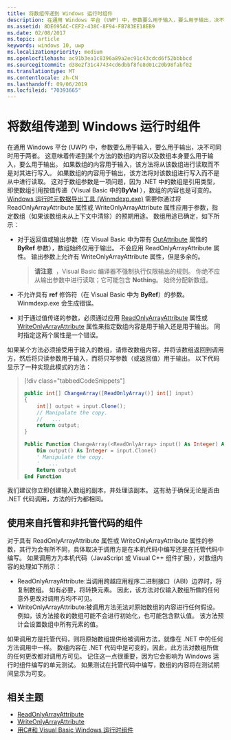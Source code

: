 ```yaml
---
title: 将数组传递到 Windows 运行时组件
description: 在通用 Windows 平台 (UWP) 中，参数要么用于输入，要么用于输出，决不可同时用于两者。 这意味着传递到某个方法的数组的内容以及数组本身要么用于输入，要么用于输出。
ms.assetid: 8DE695AC-CEF2-438C-8F94-FB783EE18EB9
ms.date: 02/08/2017
ms.topic: article
keywords: windows 10, uwp
ms.localizationpriority: medium
ms.openlocfilehash: ac91b3ea1c8396a89a2ec91c43cdcd6f52bbbbcd
ms.sourcegitcommit: d38e2f31c47434cd6dbbf8fe8d01c20b98fabf02
ms.translationtype: MT
ms.contentlocale: zh-CN
ms.lasthandoff: 09/06/2019
ms.locfileid: "70393665"
---
```

# <a name="passing-arrays-to-a-windows-runtime-component"></a>将数组传递到 Windows 运行时组件




在通用 Windows 平台 (UWP) 中，参数要么用于输入，要么用于输出，决不可同时用于两者。 这意味着传递到某个方法的数组的内容以及数组本身要么用于输入，要么用于输出。 如果数组的内容用于输入，该方法将从该数组进行读取而不是对其进行写入。 如果数组的内容用于输出，该方法将对该数组进行写入而不是从中进行读取。 这对于数组参数是一项问题，因为 .NET 中的数组是引用类型，即使数组引用按值传递（Visual Basic 中的**ByVal** ），数组的内容也是可变的。 [Windows 运行时元数据导出工具 (Winmdexp.exe)](https://docs.microsoft.com/dotnet/framework/tools/winmdexp-exe-windows-runtime-metadata-export-tool) 需要你通过将 ReadOnlyArrayAttribute 属性或 WriteOnlyArrayAttribute 属性应用于参数，指定数组（如果该数组未从上下文中清除）的预期用途。 数组用途已确定，如下所示：

-   对于返回值或输出参数（在 Visual Basic 中为带有 [OutAttribute](https://docs.microsoft.com/dotnet/api/system.runtime.interopservices.outattribute?redirectedfrom=MSDN) 属性的 **ByRef** 参数），数组始终仅用于输出。 不会应用 ReadOnlyArrayAttribute 属性。 输出参数上允许有 WriteOnlyArrayAttribute 属性，但是多余的。

    > **请注意**  ，Visual Basic 编译器不强制执行仅限输出的规则。 你绝不应从输出参数中进行读取；它可能包含 **Nothing**。 始终分配新数组。
 
-   不允许具有 **ref** 修饰符（在 Visual Basic 中为 **ByRef**）的参数。 Winmdexp.exe 会生成错误。
-   对于通过值传递的参数，必须通过应用 [ReadOnlyArrayAttribute](https://docs.microsoft.com/dotnet/api/system.runtime.interopservices.windowsruntime.readonlyarrayattribute?redirectedfrom=MSDN) 属性或 [WriteOnlyArrayAttribute](https://docs.microsoft.com/dotnet/api/system.runtime.interopservices.windowsruntime.writeonlyarrayattribute?redirectedfrom=MSDN) 属性来指定数组内容是用于输入还是用于输出。 同时指定这两个属性是一个错误。

如果某个方法必须接受用于输入的数组，请修改数组内容，并将该数组返回到调用方，然后将只读参数用于输入，而将只写参数（或返回值）用于输出。 以下代码显示了一种实现此模式的方法：

> [!div class="tabbedCodeSnippets"]
> ```csharp
> public int[] ChangeArray([ReadOnlyArray()] int[] input)
> {
>     int[] output = input.Clone();
>     // Manipulate the copy.
>     //   ...
>     return output;
> }
> ```
> ```vb
> Public Function ChangeArray(<ReadOnlyArray> input() As Integer) As Integer()
>     Dim output() As Integer = input.Clone()
>     ' Manipulate the copy.
>     '   ...
>     Return output
> End Function
> ```

我们建议你立即创建输入数组的副本，并处理该副本。 这有助于确保无论是否由 .NET 代码调用，方法的行为都相同。

## <a name="using-components-from-managed-and-unmanaged-code"></a>使用来自托管和非托管代码的组件


对于具有 ReadOnlyArrayAttribute 属性或 WriteOnlyArrayAttribute 属性的参数，其行为会有所不同，具体取决于调用方是在本机代码中编写还是在托管代码中编写。 如果调用方为本机代码（JavaScript 或 Visual C++ 组件扩展），对数组内容的处理如下所示：

-   ReadOnlyArrayAttribute:当调用跨越应用程序二进制接口（ABI）边界时，将复制数组。 如有必要，将转换元素。 因此，该方法对仅输入数组所做的任何意外更改对调用方均不可见。
-   WriteOnlyArrayAttribute:被调用方法无法对原始数组的内容进行任何假设。 例如，该方法接收的数组可能不会进行初始化，也可能包含默认值。 该方法预计会设置数组中所有元素的值。

如果调用方是托管代码，则将原始数组提供给被调用方法，就像在 .NET 中的任何方法调用中一样。 数组内容在 .NET 代码中是可变的，因此，此方法对数组所做的任何更改都对调用方可见。 记住这一点很重要，因为它会影响为 Windows 运行时组件编写的单元测试。 如果测试在托管代码中编写，数组的内容将在测试期间显示为可变。

## <a name="related-topics"></a>相关主题

* [ReadOnlyArrayAttribute](https://docs.microsoft.com/dotnet/api/system.runtime.interopservices.windowsruntime.readonlyarrayattribute?redirectedfrom=MSDN)
* [WriteOnlyArrayAttribute](https://docs.microsoft.com/dotnet/api/system.runtime.interopservices.windowsruntime.writeonlyarrayattribute?redirectedfrom=MSDN)
* [用C#和 Visual Basic Windows 运行时组件](creating-windows-runtime-components-in-csharp-and-visual-basic.md)
